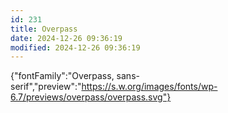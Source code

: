 ```yaml
---
id: 231
title: Overpass
date: 2024-12-26 09:36:19
modified: 2024-12-26 09:36:19
---
```



{"fontFamily":"Overpass, sans-serif","preview":"https://s.w.org/images/fonts/wp-6.7/previews/overpass/overpass.svg"}